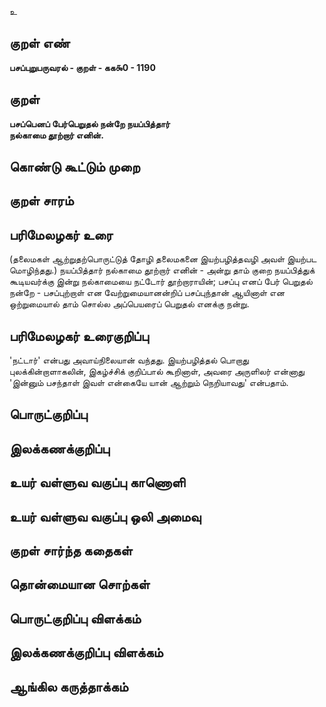 உ

## குறள் எண் 

**பசப்புறுபருவரல் - குறள் - கக௯0 - 1190**

## குறள் 

**பசப்பெனப் பேர்பெறுதல் நன்றே நயப்பித்தார்  
நல்காமை தூற்றார் எனின்.** 

## கொண்டு கூட்டும் முறை


## குறள் சாரம் 


## பரிமேலழகர் உரை

(தலைமகள் ஆற்றுதற்பொருட்டுத் தோழி தலைமகனை இயற்பழித்தவழி அவள் இயற்பட மொழிந்தது.) நயப்பித்தார் நல்காமை தூற்றார் எனின் - அன்று தாம் குறை நயப்பித்துக் கூடியவர்க்கு இன்று நல்காமையை நட்டோர் தூற்றாராயின்; பசப்பு எனப் பேர் பெறுதல் நன்றே - பசப்புற்றாள் என வேற்றுமையானன்றிப் பசப்புந்தான் ஆயினாள் என ஒற்றுமையால் தாம் சொல்ல அப்பெயரைப் பெறுதல் எனக்கு நன்று.

## பரிமேலழகர் உரைகுறிப்பு   

'நட்டார்' என்பது அவாய்நிலையான் வந்தது. இயற்பழித்தல் பொறாது புலக்கின்றாளாகலின், இகழ்ச்சிக் குறிப்பால் கூறினாள், அவரை அருளிலர் என்னாது 'இன்னும் பசந்தாள் இவள் என்கையே யான் ஆற்றும் நெறியாவது' என்பதாம்.

## பொருட்குறிப்பு 


## இலக்கணக்குறிப்பு  


## உயர் வள்ளுவ வகுப்பு காணொளி


## உயர் வள்ளுவ வகுப்பு ஒலி அமைவு 

 
## குறள் சார்ந்த கதைகள் 


## தொன்மையான சொற்கள்


## பொருட்குறிப்பு விளக்கம்


## இலக்கணக்குறிப்பு விளக்கம்


## ஆங்கில கருத்தாக்கம் 


